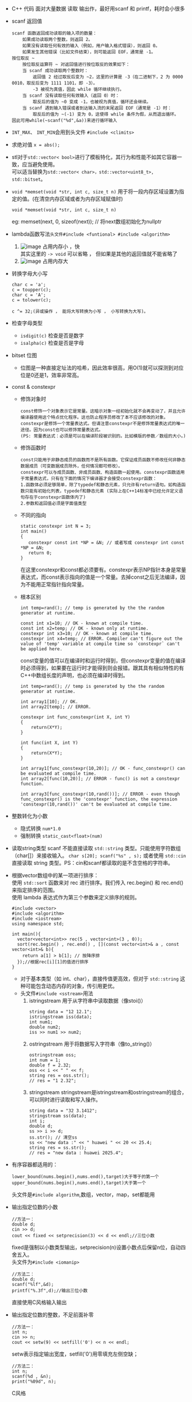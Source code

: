 - C++ 代码 面对大量数据 读取 输出作，最好用scanf 和 printf，耗时会小很多
- scanf 返回值
  
      scanf 函数返回成功读取的输入项的数量：
          如果成功读取两个整数，则返回 2。
          如果没有读取任何有效的输入（例如，用户输入格式错误），则返回 0。
          如果发生其他错误（比如文件结束），则可能返回 EOF，通常是 -1。
      按位取反 ~
          按位取反运算符 ~ 对返回值进行按位取反的效果如下：
          当 scanf 成功读取两个整数时：
              返回值 2 经过取反后变为 ~2，这里的计算是 -3（在二进制下，2 为 0000 0010，取反后变为 1111 1101，即 -3）。
              -3 被视为真值，因此 while 循环继续执行。
          当 scanf 没有读取任何有效输入（返回 0）时：
              取反后的值为 ~0 变成 -1，也被视为真值，循环还会继续。
          当 scanf 遇到输入错误或者到达输入流的末尾返回 EOF（通常是 -1）时：
              取反后的值为 ~(-1) 变为 0，这使得 while 条件为假，从而退出循环。
      因此可用while(~scanf("%d",&a))来进行循环输入
- ``INT_MAX``、 ``INT_MIN``会用到头文件 ``#include <climits>``
- 求绝对值 ``x = abs();``
- stl对于``std::vector< bool>``进行了模板特化，其行为和性能不如其它容器一致，应当避免使用。  
  可以适当替换为``std::vector< char>，std::vector<uint8_t>, std::bitset``。
- ``void *memset(void *str, int c, size_t n)`` 用于将一段内存区域设置为指定的值。(在清空内存区域或者为内存区域赋值时)
  ```
  void *memset(void *str, int c, size_t n)
  ```
  eg: memset(next, 0, sizeof(next)); // 将next数组初始化为nullptr
- lambda函数写法``头文件#include <funtional> #include <algorithm>``
  1. ![image](https://github.com/user-attachments/assets/d482aa76-6432-4e9b-bee7-a512b433b5ed)
     占用内存小 ，快  
     其实这里的 ``-> void`` 可以省略 ， 但如果是其他的返回值就不能省略了
  3. ![image](https://github.com/user-attachments/assets/ec2b2917-df9d-47f7-aeb2-7e8208cadceb)
     占用内存大
- 转换字母大小写
  ```
  char c = 'a';
  c = toupper(c);
  char c = 'A';
  c = tolower(c);

  c ^= 32;(异或操作 ， 能将大写转换为小写 ， 小写转换为大写)。
  ```
- 检查字母类型
    - ``isdigit(c)`` 检查是否是数字
    - ``isalpha(c)`` 检查是否是字母
- bitset 位图
    - 位图是一种直接定址法的哈希，因此效率很高，用O(1)就可以探测到对应位是0还是1，效率非常高。
- const & constexpr
    - 修饰对象时
  
          const修饰一个对象表示它是常量。这暗示对象一经初始化就不会再变动了，并且允许编译器使用这个特点优化程序。这也防止程序员修改了本不应该修改的对象。
          constexpr是修饰一个常量表达式。但请注意constexpr不是修饰常量表达式的唯一途径。因为const也可以修饰常量表达式。
          (PS: 常量表达式：必须是可以在编译阶段被识别的。比如模版的参数／数组的大小。)
    - 修饰函数时
 
          const只能用于非静态成员的函数而不是所有函数。它保证成员函数不修改任何非静态数据成员（可变数据成员除外，任何情况都可修改）。
          constexpr可以与成员函数、非成员函数、构造函数一起使用。constexpr函数适用于常量表达式，只有在下面的情况下编译器才会接受constexpr函数：
          1.函数体必须足够简单，除了typedef和静态元素，只允许有return语句。如构造函数只能有初始化列表，typedef和静态元素 (实际上在C++14标准中已经允许定义语句存在于constexpr函数体内了)
          2.参数和返回值必须是字面值类型
     - 不同的指向
       ```
       static constexpr int N = 3;
       int main()
       {
          constexpr const int *NP = &N; // 或者写成 constexpr int const *NP = &N;
          return 0;
       }
       ```
       在这里constexpr和const都必须要有。constexpr表示NP指针本身是常量表达式，而const表示指向的值是一个常量。去掉const之后无法编译，因为不能用正常指针指向常量。
     - 根本区别
       ```
       int temp=rand(); // temp is generated by the the random generator at runtime.

       const int x1=10; // OK - known at compile time.
       const int x2=temp; // OK - known only at runtime.
       constexpr int x3=10; // OK - known at compile time.
       constexpr int x4=temp; // ERROR. Compiler can't figure out the value of 'temp' variable at compile time so `constexpr` can't be applied here.
       ```
       const变量的值可以在编译时和运行时得到，但constexpr变量的值在编译时必须得到，如果要在运行时才能得到则会报错。跟其具有相似特性的有C++中数组长度的声明，也必须在编译时得到。
       ```
       int temp=rand(); // temp is generated by the the random generator at runtime.

       int array1[10]; // OK.
       int array2[temp]; // ERROR.
       ```
       ```
       constexpr int func_constexpr(int X, int Y)
       {
           return(X*Y);
       }
      
       int func(int X, int Y)
       {
           return(X*Y);
       }
      
       int array1[func_constexpr(10,20)]; // OK - func_constexpr() can be evaluated at compile time.
       int array2[func(10,20)]; // ERROR - func() is not a constexpr function.
      
       int array3[func_constexpr(10,rand())]; // ERROR - even though func_constexpr() is the 'constexpr' function, the expression 'constexpr(10,rand())' can't be evaluated at compile time.
       ```
- 整数转化为小数
    - 隐式转换 ``num*1.0``
    - 强制转换 ``static_cast<float>(num)``
- 读取string类型
    scanf 不能直接读取 ``std::string`` 类型。只能使用字符数组（char[]）来接收输入。
      ```
      char s[20];
      scanf("%s" , s);
      ```
    或者使用 ``std::cin`` 直接读取 string 类型。PS：cin和scanf都读取的是不含空格的字符串。
- 根据vector数组中的某一项进行排序：  
  使用 ``std::sort`` 函数来对 rec 进行排序。我们传入 rec.begin() 和 rec.end() 来指定排序的范围。  
  使用 lambda 表达式作为第三个参数来定义排序的规则。
  ```
  #include <vector>
  #include <algorithm>
  #include <iostream>
  using namespace std;

  int main(){
    vector<vector<int>> rec(5 , vector<int>(3 , 0));
    sort(rec.begin() , rec.end() , [](const vector<int>& a , const vector<int>& b){
      return a[1] > b[1]; // 按降序排
    });//根据rec[i][1]的值进行排序
  }
  ```
  - 对于基本类型（如 int、char），直接传值更高效，但对于 ``std::string`` 这种可能包含动态内存的对象，传引用更优。
  - 头文件``#include <sstream>``用法
    1. istringstream
       用于从字符串中读取数据（像stoi()）
       ```
       string data = "12 12.1";
       istringstream iss(data);
       int num1;
       double num2;
       iss >> num1 >> num2;
       ```
    2. ostringstream
       用于将数据写入字符串（像to_string()）
       ```
       ostringstream oss;
       int num = 1;
       double f = 2.32;
       oss << i << " " << f;
       string res = oss.str();
       // res = "1 2.32";
       ```
    3. stringstream
       stringstream是istringstream和ostringstream的组合，可以同时进行读取和写入操作。
       ```
       string data = "32 3.1412";
       stringstream ss(data);
       int i;
       double d;
       ss >> i >> d;
       ss.str(); // 清空ss
       ss << "new data :" << " huawei " << 20 << 25.4;
       string res = ss.str();
       // res = "new data : huawei 2025.4";
       ```
- 有序容器都适用的：
  ```
  lower_bound(nums.begin(),nums.end(),target)大于等于的第一个
  upper_bound(nums.begin(),nums.end(),target)大于第一个
  ```
  头文件是``#include algorithm``,数组，vector，map，set都能用
- 输出指定位数的小数
  ```
  //方法一：
  double d;
  cin >> d;
  cout << fixed << setprecision(3) << d << endl;//三位小数
  ```
  fixed是强制以小数类型输出，setprecision(n)设置小数点后保留n位，自动四舍五入。  
  头文件为``#include <iomanip>``
  ```
  //方法二：
  double d;
  scanf("%lf",&d);
  printf("%.3f",d);//输出三位小数
  ```
  直接使用C风格输入输出
- 输出指定位数的整数，不足前面补零
  ```
  //方法一：
  int n;
  cin >> n;
  cout << setw(9) << setfill('0') << n << endl;
  ```
  setw表示指定输出宽度，setfill('0')用零填充左侧空缺；
  ```
  //方法二：
  int n;
  scanf(%d , &n);
  print("%09d", n);
  ```
  C风格
